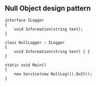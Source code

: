 ## Null Object design pattern

    interface ILogger
    {
        void Information(string text);
    }

    class NullLogger : ILogger
    {
        void Information(string text) { }
    }

    static void Main()
    {
        new Service(new NullLog()).DoIt();
    }


